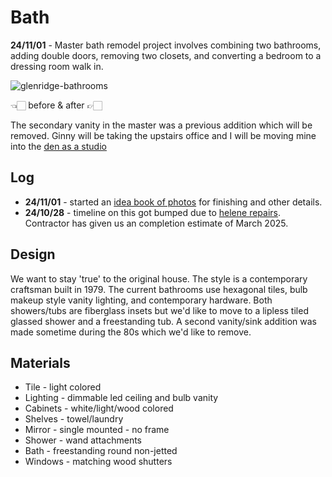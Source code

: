 # Bath

**24/11/01** - Master bath remodel project involves combining two bathrooms, adding double doors, removing two closets, and converting a bedroom to a dressing room walk in. 


![glenridge-bathrooms](/img/glenridge-bathrooms.jpg)
<div style={{display: 'flex',  justifyContent:'center', alignItems:'center', marginBottom:'20px'}}>👈🏻 before & after 👉🏻</div>

The secondary vanity in the master was a previous addition which will be removed. Ginny will be taking the upstairs office and I will be moving mine into the [den as a studio](/notes/house/studio)

## Log

- **24/11/01** - started an [idea book of photos](https://www.houzz.com/ideabooks/178757457/list/bathroom) for finishing and other details.
- **24/10/28** - timeline on this got bumped due to [helene repairs](/notes/house/helene). Contractor has given us an completion estimate of March 2025.

## Design

We want to stay 'true' to the original house. The style is a contemporary craftsman built in 1979. The current bathrooms use hexagonal tiles, bulb makeup style vanity lighting, and contemporary hardware. Both showers/tubs are fiberglass insets but we'd like to move to a lipless tiled glassed shower and a freestanding tub. A second vanity/sink addition was made sometime during the 80s which we'd like to remove. 

## Materials

- Tile - light colored
- Lighting - dimmable led ceiling and bulb vanity
- Cabinets - white/light/wood colored
- Shelves - towel/laundry
- Mirror - single mounted - no frame
- Shower - wand attachments
- Bath - freestanding round non-jetted
- Windows - matching wood shutters